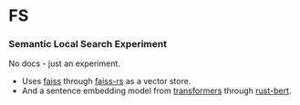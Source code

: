 # FS

### Semantic Local Search Experiment

No docs - just an experiment. 
- Uses [faiss](https://github.com/facebookresearch/faiss) through [faiss-rs](https://github.com/Enet4/faiss-rs) as a vector store.
- And a sentence embedding model from [transformers](https://github.com/huggingface/transformers) through [rust-bert](https://github.com/guillaume-be/rust-bert).
